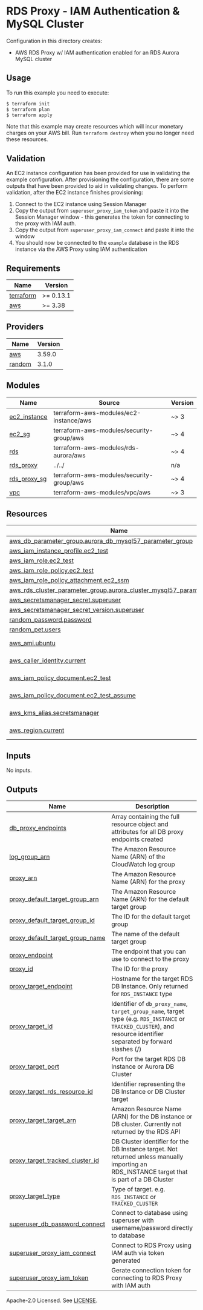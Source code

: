 # RDS Proxy - IAM Authentication & MySQL Cluster

Configuration in this directory creates:

- AWS RDS Proxy w/ IAM authentication enabled for an RDS Aurora MySQL cluster

## Usage

To run this example you need to execute:

```bash
$ terraform init
$ terraform plan
$ terraform apply
```

Note that this example may create resources which will incur monetary charges on your AWS bill. Run `terraform destroy` when you no longer need these resources.

## Validation

An EC2 instance configuration has been provided for use in validating the example configuration. After provisioning the configuration, there are some outputs that have been provided to aid in validating changes. To perform validation, after the EC2 instance finishes provisioning:

1. Connect to the EC2 instance using Session Manager
2. Copy the output from `superuser_proxy_iam_token` and paste it into the Session Manager window - this generates the token for connecting to the proxy with IAM auth.
3. Copy the output from `superuser_proxy_iam_connect` and paste it into the window
4. You should now be connected to the `example` database in the RDS instance via the AWS Proxy using IAM authentication

<!-- BEGINNING OF PRE-COMMIT-TERRAFORM DOCS HOOK -->
## Requirements

| Name | Version |
|------|---------|
| <a name="requirement_terraform"></a> [terraform](#requirement\_terraform) | >= 0.13.1 |
| <a name="requirement_aws"></a> [aws](#requirement\_aws) | >= 3.38 |

## Providers

| Name | Version |
|------|---------|
| <a name="provider_aws"></a> [aws](#provider\_aws) | 3.59.0 |
| <a name="provider_random"></a> [random](#provider\_random) | 3.1.0 |

## Modules

| Name | Source | Version |
|------|--------|---------|
| <a name="module_ec2_instance"></a> [ec2\_instance](#module\_ec2\_instance) | terraform-aws-modules/ec2-instance/aws | ~> 3 |
| <a name="module_ec2_sg"></a> [ec2\_sg](#module\_ec2\_sg) | terraform-aws-modules/security-group/aws | ~> 4 |
| <a name="module_rds"></a> [rds](#module\_rds) | terraform-aws-modules/rds-aurora/aws | ~> 4 |
| <a name="module_rds_proxy"></a> [rds\_proxy](#module\_rds\_proxy) | ../../ | n/a |
| <a name="module_rds_proxy_sg"></a> [rds\_proxy\_sg](#module\_rds\_proxy\_sg) | terraform-aws-modules/security-group/aws | ~> 4 |
| <a name="module_vpc"></a> [vpc](#module\_vpc) | terraform-aws-modules/vpc/aws | ~> 3 |

## Resources

| Name | Type |
|------|------|
| [aws_db_parameter_group.aurora_db_mysql57_parameter_group](https://registry.terraform.io/providers/hashicorp/aws/latest/docs/resources/db_parameter_group) | resource |
| [aws_iam_instance_profile.ec2_test](https://registry.terraform.io/providers/hashicorp/aws/latest/docs/resources/iam_instance_profile) | resource |
| [aws_iam_role.ec2_test](https://registry.terraform.io/providers/hashicorp/aws/latest/docs/resources/iam_role) | resource |
| [aws_iam_role_policy.ec2_test](https://registry.terraform.io/providers/hashicorp/aws/latest/docs/resources/iam_role_policy) | resource |
| [aws_iam_role_policy_attachment.ec2_ssm](https://registry.terraform.io/providers/hashicorp/aws/latest/docs/resources/iam_role_policy_attachment) | resource |
| [aws_rds_cluster_parameter_group.aurora_cluster_mysql57_parameter_group](https://registry.terraform.io/providers/hashicorp/aws/latest/docs/resources/rds_cluster_parameter_group) | resource |
| [aws_secretsmanager_secret.superuser](https://registry.terraform.io/providers/hashicorp/aws/latest/docs/resources/secretsmanager_secret) | resource |
| [aws_secretsmanager_secret_version.superuser](https://registry.terraform.io/providers/hashicorp/aws/latest/docs/resources/secretsmanager_secret_version) | resource |
| [random_password.password](https://registry.terraform.io/providers/hashicorp/random/latest/docs/resources/password) | resource |
| [random_pet.users](https://registry.terraform.io/providers/hashicorp/random/latest/docs/resources/pet) | resource |
| [aws_ami.ubuntu](https://registry.terraform.io/providers/hashicorp/aws/latest/docs/data-sources/ami) | data source |
| [aws_caller_identity.current](https://registry.terraform.io/providers/hashicorp/aws/latest/docs/data-sources/caller_identity) | data source |
| [aws_iam_policy_document.ec2_test](https://registry.terraform.io/providers/hashicorp/aws/latest/docs/data-sources/iam_policy_document) | data source |
| [aws_iam_policy_document.ec2_test_assume](https://registry.terraform.io/providers/hashicorp/aws/latest/docs/data-sources/iam_policy_document) | data source |
| [aws_kms_alias.secretsmanager](https://registry.terraform.io/providers/hashicorp/aws/latest/docs/data-sources/kms_alias) | data source |
| [aws_region.current](https://registry.terraform.io/providers/hashicorp/aws/latest/docs/data-sources/region) | data source |

## Inputs

No inputs.

## Outputs

| Name | Description |
|------|-------------|
| <a name="output_db_proxy_endpoints"></a> [db\_proxy\_endpoints](#output\_db\_proxy\_endpoints) | Array containing the full resource object and attributes for all DB proxy endpoints created |
| <a name="output_log_group_arn"></a> [log\_group\_arn](#output\_log\_group\_arn) | The Amazon Resource Name (ARN) of the CloudWatch log group |
| <a name="output_proxy_arn"></a> [proxy\_arn](#output\_proxy\_arn) | The Amazon Resource Name (ARN) for the proxy |
| <a name="output_proxy_default_target_group_arn"></a> [proxy\_default\_target\_group\_arn](#output\_proxy\_default\_target\_group\_arn) | The Amazon Resource Name (ARN) for the default target group |
| <a name="output_proxy_default_target_group_id"></a> [proxy\_default\_target\_group\_id](#output\_proxy\_default\_target\_group\_id) | The ID for the default target group |
| <a name="output_proxy_default_target_group_name"></a> [proxy\_default\_target\_group\_name](#output\_proxy\_default\_target\_group\_name) | The name of the default target group |
| <a name="output_proxy_endpoint"></a> [proxy\_endpoint](#output\_proxy\_endpoint) | The endpoint that you can use to connect to the proxy |
| <a name="output_proxy_id"></a> [proxy\_id](#output\_proxy\_id) | The ID for the proxy |
| <a name="output_proxy_target_endpoint"></a> [proxy\_target\_endpoint](#output\_proxy\_target\_endpoint) | Hostname for the target RDS DB Instance. Only returned for `RDS_INSTANCE` type |
| <a name="output_proxy_target_id"></a> [proxy\_target\_id](#output\_proxy\_target\_id) | Identifier of `db_proxy_name`, `target_group_name`, target type (e.g. `RDS_INSTANCE` or `TRACKED_CLUSTER`), and resource identifier separated by forward slashes (/) |
| <a name="output_proxy_target_port"></a> [proxy\_target\_port](#output\_proxy\_target\_port) | Port for the target RDS DB Instance or Aurora DB Cluster |
| <a name="output_proxy_target_rds_resource_id"></a> [proxy\_target\_rds\_resource\_id](#output\_proxy\_target\_rds\_resource\_id) | Identifier representing the DB Instance or DB Cluster target |
| <a name="output_proxy_target_target_arn"></a> [proxy\_target\_target\_arn](#output\_proxy\_target\_target\_arn) | Amazon Resource Name (ARN) for the DB instance or DB cluster. Currently not returned by the RDS API |
| <a name="output_proxy_target_tracked_cluster_id"></a> [proxy\_target\_tracked\_cluster\_id](#output\_proxy\_target\_tracked\_cluster\_id) | DB Cluster identifier for the DB Instance target. Not returned unless manually importing an RDS\_INSTANCE target that is part of a DB Cluster |
| <a name="output_proxy_target_type"></a> [proxy\_target\_type](#output\_proxy\_target\_type) | Type of target. e.g. `RDS_INSTANCE` or `TRACKED_CLUSTER` |
| <a name="output_superuser_db_password_connect"></a> [superuser\_db\_password\_connect](#output\_superuser\_db\_password\_connect) | Connect to database using superuser with username/password directly to database |
| <a name="output_superuser_proxy_iam_connect"></a> [superuser\_proxy\_iam\_connect](#output\_superuser\_proxy\_iam\_connect) | Connect to RDS Proxy using IAM auth via token generated |
| <a name="output_superuser_proxy_iam_token"></a> [superuser\_proxy\_iam\_token](#output\_superuser\_proxy\_iam\_token) | Gerate connection token for connecting to RDS Proxy with IAM auth |
<!-- END OF PRE-COMMIT-TERRAFORM DOCS HOOK -->

Apache-2.0 Licensed. See [LICENSE](../../LICENSE).

